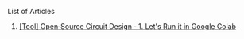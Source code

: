 List of Articles

1. [[Tool] Open‐Source Circuit Design ‐ 1. Let's Run it in Google Colab](https://github.com/KwantaeKim/open-source-circuit/wiki/%5BTool%5D-Open%E2%80%90Source-Circuit-Design-%E2%80%90-1.-Let's-Run-it-in-Google-Colab)
